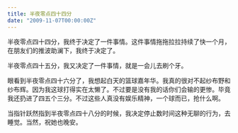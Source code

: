 ```yaml
---
title: 半夜零点四十四分
date: "2009-11-07T00:00:00Z"
---
```


半夜零点四十四分，我终于决定了一件事情。这件事情拖拖拉拉持续了快一个月，在朋友们的推波助澜下，我终于决定了。
  
半夜零点四十五分，我又决定了一件事情，就是一会儿去刷个牙。
  
眼看到半夜零点四十六分了，我想起白天的篮球嘉年华。我真的很对不起纱布野和纱布辉。因为我这球打得实在太懒了。不过要是没有我的话你们会输的更惨。毕竟我还扔进了四五个三分。不过这些人真没有娱乐精神，一个球而已，抢什么啊。
  
当指针跃然指到半夜零点四十八分的时候，我决定停止数时间这种无聊的行为，去睡觉。当然，祝她也晚安。